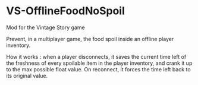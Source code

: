 # VS-OfflineFoodNoSpoil
Mod for the Vintage Story game

Prevent, in a multiplayer game, the food spoil inside an offline player inventory.

How it works : when a player disconnects, it saves the current time left of the freshness of every spoilable item in the player inventory, and crank it up to the max possible float value. On reconnect, it forces the time left back to its original value.
